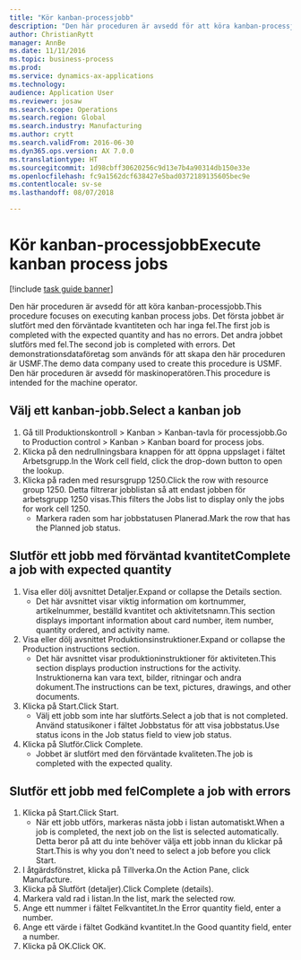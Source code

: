 ```yaml
--- 
title: "Kör kanban-processjobb"
description: "Den här proceduren är avsedd för att köra kanban-processjobb."
author: ChristianRytt
manager: AnnBe
ms.date: 11/11/2016
ms.topic: business-process
ms.prod: 
ms.service: dynamics-ax-applications
ms.technology: 
audience: Application User
ms.reviewer: josaw
ms.search.scope: Operations
ms.search.region: Global
ms.search.industry: Manufacturing
ms.author: crytt
ms.search.validFrom: 2016-06-30
ms.dyn365.ops.version: AX 7.0.0
ms.translationtype: HT
ms.sourcegitcommit: 1d98cbff30620256c9d13e7b4a90314db150e33e
ms.openlocfilehash: fc9a1562dcf638427e5bad0372189135605bec9e
ms.contentlocale: sv-se
ms.lasthandoff: 08/07/2018

---
```

# <a name="execute-kanban-process-jobs"></a><span data-ttu-id="5be48-103">Kör kanban-processjobb</span><span class="sxs-lookup"><span data-stu-id="5be48-103">Execute kanban process jobs</span></span>

[!include [task guide banner](../../includes/task-guide-banner.md)]

<span data-ttu-id="5be48-104">Den här proceduren är avsedd för att köra kanban-processjobb.</span><span class="sxs-lookup"><span data-stu-id="5be48-104">This procedure focuses on executing kanban process jobs.</span></span> <span data-ttu-id="5be48-105">Det första jobbet är slutfört med den förväntade kvantiteten och har inga fel.</span><span class="sxs-lookup"><span data-stu-id="5be48-105">The first job is completed with the expected quantity and has no errors.</span></span> <span data-ttu-id="5be48-106">Det andra jobbet slutförs med fel.</span><span class="sxs-lookup"><span data-stu-id="5be48-106">The second job is completed with errors.</span></span> <span data-ttu-id="5be48-107">Det demonstrationsdataföretag som används för att skapa den här proceduren är USMF.</span><span class="sxs-lookup"><span data-stu-id="5be48-107">The demo data company used to create this procedure is USMF.</span></span> <span data-ttu-id="5be48-108">Den här proceduren är avsedd för maskinoperatören.</span><span class="sxs-lookup"><span data-stu-id="5be48-108">This procedure is intended for the machine operator.</span></span>


## <a name="select-a-kanban-job"></a><span data-ttu-id="5be48-109">Välj ett kanban-jobb.</span><span class="sxs-lookup"><span data-stu-id="5be48-109">Select a kanban job</span></span>
1. <span data-ttu-id="5be48-110">Gå till Produktionskontroll > Kanban > Kanban-tavla för processjobb.</span><span class="sxs-lookup"><span data-stu-id="5be48-110">Go to Production control > Kanban > Kanban board for process jobs.</span></span>
2. <span data-ttu-id="5be48-111">Klicka på den nedrullningsbara knappen för att öppna uppslaget i fältet Arbetsgrupp.</span><span class="sxs-lookup"><span data-stu-id="5be48-111">In the Work cell field, click the drop-down button to open the lookup.</span></span>
3. <span data-ttu-id="5be48-112">Klicka på raden med resursgrupp 1250.</span><span class="sxs-lookup"><span data-stu-id="5be48-112">Click the row with resource group 1250.</span></span> <span data-ttu-id="5be48-113">Detta filtrerar jobblistan så att endast jobben för arbetsgrupp 1250 visas.</span><span class="sxs-lookup"><span data-stu-id="5be48-113">This filters the Jobs list to display only the jobs for work cell 1250.</span></span>
    * <span data-ttu-id="5be48-114">Markera raden som har jobbstatusen Planerad.</span><span class="sxs-lookup"><span data-stu-id="5be48-114">Mark the row that has the Planned job status.</span></span>  

## <a name="complete-a-job-with-expected-quantity"></a><span data-ttu-id="5be48-115">Slutför ett jobb med förväntad kvantitet</span><span class="sxs-lookup"><span data-stu-id="5be48-115">Complete a job with expected quantity</span></span>
1. <span data-ttu-id="5be48-116">Visa eller dölj avsnittet Detaljer.</span><span class="sxs-lookup"><span data-stu-id="5be48-116">Expand or collapse the Details section.</span></span>
    * <span data-ttu-id="5be48-117">Det här avsnittet visar viktig information om kortnummer, artikelnummer, beställd kvantitet och aktivitetsnamn.</span><span class="sxs-lookup"><span data-stu-id="5be48-117">This section displays important information about card number, item number, quantity ordered, and activity name.</span></span>  
2. <span data-ttu-id="5be48-118">Visa eller dölj avsnittet Produktionsinstruktioner.</span><span class="sxs-lookup"><span data-stu-id="5be48-118">Expand or collapse the Production instructions section.</span></span>
    * <span data-ttu-id="5be48-119">Det här avsnittet visar produktioninstruktioner för aktiviteten.</span><span class="sxs-lookup"><span data-stu-id="5be48-119">This section displays production instructions for the activity.</span></span> <span data-ttu-id="5be48-120">Instruktionerna kan vara text, bilder, ritningar och andra dokument.</span><span class="sxs-lookup"><span data-stu-id="5be48-120">The instructions can be text, pictures, drawings, and other documents.</span></span>  
3. <span data-ttu-id="5be48-121">Klicka på Start.</span><span class="sxs-lookup"><span data-stu-id="5be48-121">Click Start.</span></span>
    * <span data-ttu-id="5be48-122">Välj ett jobb som inte har slutförts.</span><span class="sxs-lookup"><span data-stu-id="5be48-122">Select a job that is not completed.</span></span> <span data-ttu-id="5be48-123">Använd statusikoner i fältet Jobbstatus för att visa jobbstatus.</span><span class="sxs-lookup"><span data-stu-id="5be48-123">Use status icons in the Job status field to view job status.</span></span>      
4. <span data-ttu-id="5be48-124">Klicka på Slutför.</span><span class="sxs-lookup"><span data-stu-id="5be48-124">Click Complete.</span></span>
    * <span data-ttu-id="5be48-125">Jobbet är slutfört med den förväntade kvaliteten.</span><span class="sxs-lookup"><span data-stu-id="5be48-125">The job is completed with the expected quality.</span></span>  

## <a name="complete-a-job-with-errors"></a><span data-ttu-id="5be48-126">Slutför ett jobb med fel</span><span class="sxs-lookup"><span data-stu-id="5be48-126">Complete a job with errors</span></span>
1. <span data-ttu-id="5be48-127">Klicka på Start.</span><span class="sxs-lookup"><span data-stu-id="5be48-127">Click Start.</span></span>
    * <span data-ttu-id="5be48-128">När ett jobb utförs, markeras nästa jobb i listan automatiskt.</span><span class="sxs-lookup"><span data-stu-id="5be48-128">When a job is completed, the next job on the list is selected automatically.</span></span> <span data-ttu-id="5be48-129">Detta beror på att du inte behöver välja ett jobb innan du klickar på Start.</span><span class="sxs-lookup"><span data-stu-id="5be48-129">This is why you don't need to select a job before you click Start.</span></span>  
2. <span data-ttu-id="5be48-130">I åtgärdsfönstret, klicka på Tillverka.</span><span class="sxs-lookup"><span data-stu-id="5be48-130">On the Action Pane, click Manufacture.</span></span>
3. <span data-ttu-id="5be48-131">Klicka på Slutfört (detaljer).</span><span class="sxs-lookup"><span data-stu-id="5be48-131">Click Complete (details).</span></span>
4. <span data-ttu-id="5be48-132">Markera vald rad i listan.</span><span class="sxs-lookup"><span data-stu-id="5be48-132">In the list, mark the selected row.</span></span>
5. <span data-ttu-id="5be48-133">Ange ett nummer i fältet Felkvantitet.</span><span class="sxs-lookup"><span data-stu-id="5be48-133">In the Error quantity field, enter a number.</span></span>
6. <span data-ttu-id="5be48-134">Ange ett värde i fältet Godkänd kvantitet.</span><span class="sxs-lookup"><span data-stu-id="5be48-134">In the Good quantity field, enter a number.</span></span>
7. <span data-ttu-id="5be48-135">Klicka på OK.</span><span class="sxs-lookup"><span data-stu-id="5be48-135">Click OK.</span></span>


